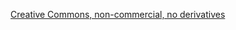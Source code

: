 [Creative Commons, non-commercial, no derivatives](https://creativecommons.org/licenses/by-nc-nd/4.0/legalcode)

